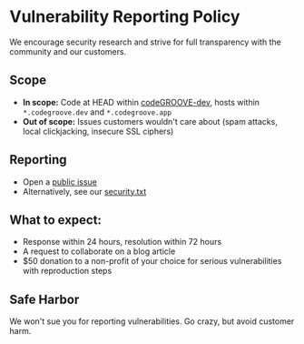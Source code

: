 # Vulnerability Reporting Policy

We encourage security research and strive for full transparency with the community and our customers.

## Scope

* **In scope:** Code at HEAD within [codeGROOVE-dev](https://github.com/codeGROOVE-dev/), hosts within `*.codegroove.dev` and `*.codegroove.app`
* **Out of scope:** Issues customers wouldn't care about (spam attacks, local clickjacking, insecure SSL ciphers)

## Reporting

* Open a [public issue](https://github.com/codeGROOVE-dev/security/issues)
* Alternatively, see our [security.txt](https://codegroove.dev/.well-known/security.txt)

## What to expect:

* Response within 24 hours, resolution within 72 hours
* A request to collaborate on a blog article
* $50 donation to a non-profit of your choice for serious vulnerabilities with reproduction steps

## Safe Harbor

We won't sue you for reporting vulnerabilities. Go crazy, but avoid customer harm.
